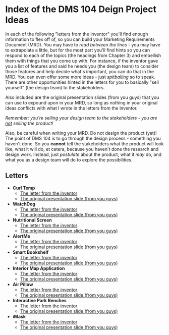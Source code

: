 # Index of the DMS 104 Deign Project Ideas

In each of the following "letters from the inventor" you'll find enough information to flex off of, so you can build your Marketing Requirements Document (MRD).  You may have to *read between the lines* - you may have to extrapolate a little, but for the most part you'll find hints so you can respond to each of the topics (the headings from Chapter 3) and embellish them with things that you come up with.  For instance, if the inventor gave you a list of features and said he needs you (the design team) to consider those features and help decide what's important, you can do that in the MRD. You can even offer some more ideas - just *spitballing* so to speak. There are other opportunities hinted in the letters for you to basically "sell yourself" (the design team) to the stakeholders.   

Also included are the original presentation slides (from you guys) that you can use to expound upon in your MRD, so long as nothing in your original ideas conflicts with what I wrote in the letters from the inventor.

*Remember: you're selling your design team to the stakeholders - you are <u>not</u> selling the product!*

Also, be careful when writing your MRD.  Do not design the product (yet)!  The point of DMS 104 is to go through the design process - something you haven't done.  So you **cannot** tell the stakeholders what the product will look like, what it will do, et cetera, because you haven't done the research and design work.  Instead, just *postulate* about the product, what it *may* do, and what you as a design team will do to explore the possibilities.

## Letters

- **Curl Temp**
  - [The letter from the inventor](curl-temp.md)
  - [The original presentation slide (from you guys)](https://docs.google.com/presentation/d/1ytAmMcx_HnGo-YAdg1yx_NfZAidzahCrpGIB9Bzc8Js/edit#slide=id.g32ba265d7b_0_0)
- **WatchDog**
  - [The letter from the inventor](watchdog.md)
  - [The original presentation slide (from you guys)](https://docs.google.com/presentation/d/1_j7EVJ9txNfCtZQ0HQVrHTEyL_NynwQrAbZ2Wt9NtlI/edit#slide=id.p)
- **Nutritional Screen**
  - [The letter from the inventor](nutritional-screen.md)
  - [The original presentation slide (from you guys)](https://docs.google.com/presentation/d/1fB2vWouIDpR_DdpYByGloIKc0LeRf_aMxGrn70hrFHk/edit#slide=id.g32a7173754_0_0)
- **AlertMe**
  - [The letter from the inventor](alertme.md)
  - [The original presentation slide (from you guys)](https://docs.google.com/presentation/d/1_j7EVJ9txNfCtZQ0HQVrHTEyL_NynwQrAbZ2Wt9NtlI/edit#slide=id.g32b45f1c7a_0_63)
- **Smart Bookshelf**
  - [The letter from the inventor](smart-bookshelf.md)
  - [The original presentation slide (from you guys)](https://docs.google.com/presentation/d/1UaScjOJDmvCiQTtD7seFCAtmtmDtRDdlVEdg8RNroOA/edit#slide=id.p3)
- **Interior Map Application**
  - [The letter from the inventor](interior-map.md)
  - [The original presentation slide (from you guys)](https://docs.google.com/presentation/d/1VmrOiRCYQ86sfs-yH27R2kYD6cMc2EHYBtBYlzDNU44/edit#slide=id.p)
- **Air Pillow**
  - [The letter from the inventor](air-pillow.md)
  - [The original presentation slide (from you guys)](https://docs.google.com/presentation/d/1dF8hZx0meV-ls8njMeJ1pT5nDEMpppwsyj5rq3HH594/edit#slide=id.g32b6a55a54_0_13)
- **Interactive Park Benches**
  - [The letter from the inventor](interactive-bench.md)
  - [The original presentation slide (from you guys)](https://drive.google.com/drive/folders/1cxY6kSSj1qa4xWFmiA9H94NMeUFZMMRv)
- **iMask**
  - [The letter from the inventor](imask.md)
  - [The original presentation slide (from you guys)](https://docs.google.com/presentation/d/1XjPGc1lG9WpCuQdLDoOIxTao_E11oTMSt3IAOvq2a-w/edit#slide=id.g32b832f11b_0_0)

